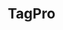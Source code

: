 ---
title: TagPro
crosslinks:
- MLTP
- NLTP
- place
- ELTP
- EggLeague
- videos
- AskReddit
- announcements
- tagproracing
- USContenders
- todayilearned
- TagProTesting
- MTPL
- Serendipity
- interestingasfuck
- ProgrammerHumor
- TagProMeme
- RadiusTP
- spheremasterrace
---